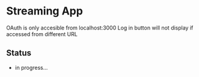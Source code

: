 # Streaming App

OAuth is only accesible from localhost:3000 Log in button will not display if accessed from different URL

## Status

- in progress...

